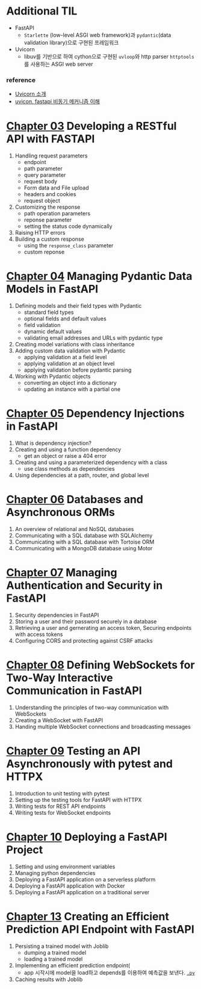 # Additional TIL
- FastAPI
    - `Starlette` (low-level ASGI web framework)과 `pydantic`(data validation library)으로 구현된 프레임워크
- Uvicorn
    - libuv를 기반으로 하여 cython으로 구현된 `uvloop`와 http parser `httptools`를 사용하는 ASGI web server

### reference
- [Uvicorn 소개](https://chacha95.github.io/2021-01-16-python6/)
- [uvicon, fastapi 비동기 메커니즘 이해](https://m.blog.naver.com/pjt3591oo/222772705407)

# [Chapter 03](./chap03/) Developing a RESTful API with FASTAPI
1. Handling request parameters
    - endpoint
    - path parameter
    - query parameter
    - request body
    - Form data and File upload
    - headers and cookies
    - request object
2. Customizing the response
    - path operation parameters
    - reponse parameter
    - setting the status code dynamically
3. Raising HTTP errors
4. Building a custom response
    - using the `response_class` parameter
    - custom reponse

# [Chapter 04](./chap04/) Managing Pydantic Data Models in FastAPI
1. Defining models and their field types with Pydantic
    - standard field types
    - optional fields and default values
    - field validation
    - dynamic default values
    - validating email addresses and URLs with pydantic type
2. Creating model variations with class inheritance
3. Adding custom data validation with Pydantic
    - applying validation at a field level
    - applying validation at an object level
    - applying validation before pydantic parsing
4. Working with Pydantic objects
    - converting an object into a dictionary
    - updating an instance with a partial one

# [Chapter 05](./chap05/) Dependency Injections in FastAPI
1. What is dependency injection?
2. Creating and using a function dependency
    - get an object or raise a 404 error
3. Creating and using a parameterized dependency with a class
    - use class methods as dependencies
4. Using dependencies at a path, router, and global level

# [Chapter 06](./chap06/) Databases and Asynchronous ORMs
1. An overview of relational and NoSQL databases
2. Communicating with a SQL database with SQLAlchemy
3. Communicating with a SQL database with Tortoise ORM
4. Communicating with a MongoDB database using Motor

# [Chapter 07](./chap07/) Managing Authentication and Security in FastAPI
1. Security dependencies in FastAPI
2. Storing a user and their password securely in a database
3. Retrieving a user and gernerating an access token, Securing endpoints with access tokens
4. Configuring CORS and protecting against CSRF attacks

# [Chapter 08](./chap08/) Defining WebSockets for Two-Way Interactive Communication in FastAPI
1. Understanding the principles of two-way communication with WebSockets
2. Creating a WebSocket with FastAPI
3. Handing multiple WebSocket connections and broadcasting messages

# [Chapter 09](./chap09/) Testing an API Asynchronously with pytest and HTTPX
1. Introduction to unit testing with pytest
2. Setting up the testing tools for FastAPI with HTTPX
3. Writing tests for REST API endpoints
4. Writing tests for WebSocket endpoints

# [Chapter 10](./chap10/) Deploying a FastAPI Project
1. Setting and using environment variables
2. Managing python dependencies
3. Deploying a FastAPI application on a serverless platform
4. Deploying a FastAPI application with Docker
5. Deploying a FastAPI application on a traditional server

# [Chapter 13](./chap13/) Creating an Efficient Prediction API Endpoint with FastAPI
1. Persisting a trained model with Joblib
    - dumping a trained model
    - loading a trained model
 2. Implementing an efficient prediction endpoint(
    - app 시작시에 model을 load하고 depends를 이용하여 예측값을 보낸다. [`.py`](./03_prediction_endpoint.py)
 3. Caching results with Joblib